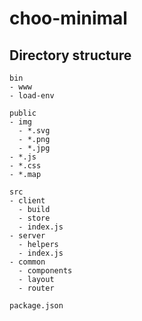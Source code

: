 # choo-minimal

## Directory structure

```
bin
- www
- load-env

public
- img
  - *.svg
  - *.png
  - *.jpg
- *.js
- *.css
- *.map

src
- client
  - build
  - store
  - index.js
- server
  - helpers
  - index.js
- common
  - components
  - layout
  - router

package.json

```
